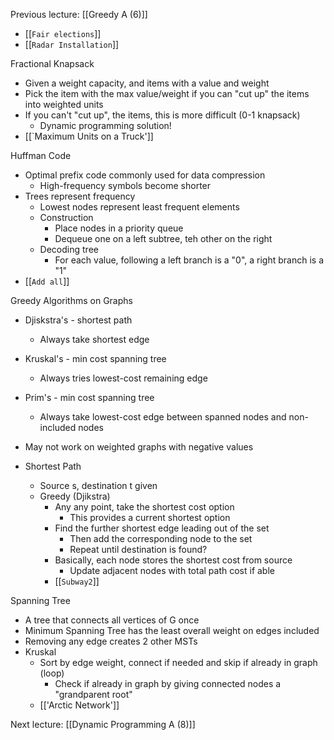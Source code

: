 Previous lecture: [[Greedy A (6)]]


- [[`Fair elections`]]
- [[`Radar Installation`]]

Fractional Knapsack
- Given a weight capacity, and items with a value and weight
- Pick the item with the max value/weight if you can "cut up" the items into weighted units
- If you can't "cut up", the items, this is more difficult (0-1 knapsack)
	- Dynamic programming solution!
- [[`Maximum Units on a Truck']]

Huffman Code
- Optimal prefix code commonly used for data compression
	- High-frequency symbols become shorter
- Trees represent frequency
	- Lowest nodes represent least frequent elements
	- Construction
		- Place nodes in  a priority queue
		- Dequeue one on a left subtree, teh other on the right
	- Decoding tree
		- For each value, following a left branch is a "0", a right branch is a "1"
- [[`Add all`]]

Greedy Algorithms on Graphs
- Djiskstra's - shortest path
	- Always take shortest edge
- Kruskal's - min cost spanning tree
	- Always tries lowest-cost remaining edge
- Prim's - min cost spanning tree
	- Always take lowest-cost edge between spanned nodes and non-included nodes
- May not work on weighted graphs with negative values

- Shortest Path
	- Source s, destination t given
	- Greedy (Djikstra)
		- Any any point, take the shortest cost option
			- This provides a current shortest option
		- Find the further shortest edge leading out of the set
			- Then add the corresponding node to the set
			- Repeat until destination is found?
		- Basically, each node stores the shortest cost from source
			- Update adjacent nodes with total path cost if able
		- [[`Subway2`]]

Spanning Tree
- A tree that connects all vertices of G once
- Minimum Spanning Tree has the least overall weight on edges included
- Removing any edge creates 2 other MSTs
- Kruskal
	- Sort by edge weight, connect if needed and skip if already in graph (loop)
		- Check if already in graph by giving connected nodes a "grandparent root"
	- [['Arctic Network']]


Next lecture: [[Dynamic Programming A (8)]]